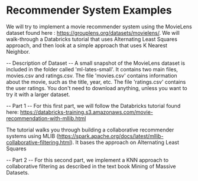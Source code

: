 # Recommender System Examples

We will try to implement a movie recommender system using the MovieLens dataset found here : <https://grouplens.org/datasets/movielens/>. We will walk-through a Databricks tutorial that uses Alternating Least Squares approach, and then look at a simple approach that uses K Nearest Neighbor. 

-- Description of Dataset --
A small snapshot of the MovieLens dataset is included in the folder called 'ml-lates-small'. It contains two main files, movies.csv and ratings.csv. The file 'movies.csv' contains information about the movie, such as the title, year, etc. The file 'ratings.csv' contains the user ratings. You don't need to download anything, unless you want to try it with a larger dataset. 

-- Part 1 -- 
For this first part, we will follow the Databricks tutorial found here: <https://databricks-training.s3.amazonaws.com/movie-recommendation-with-mllib.html>

The tutorial walks you through building a collaborative recommender systems using MLIB (<https://spark.apache.org/docs/latest/mllib-collaborative-filtering.html>). It bases the approach on Alternating Least Squares 

-- Part 2 -- 
For this second part, we implement a KNN approach to collaborative filtering as described in the text book Mining of Massive Datasets. 







